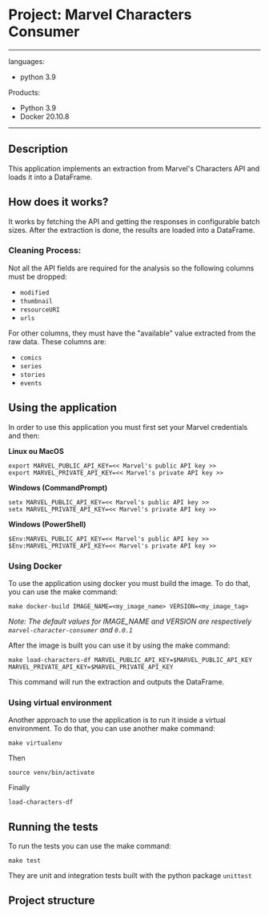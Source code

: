 # Project: Marvel Characters Consumer

---
languages:
  - python 3.9
  
Products:
  - Python 3.9
  - Docker 20.10.8
---

## Description
This application implements an extraction from Marvel's Characters API and loads it into a DataFrame.

## How does it works?

It works by fetching the API and getting the responses in configurable batch sizes. After the extraction is done, the results are loaded into a DataFrame. 

### Cleaning Process:

Not all the API fields are required for the analysis so the following columns must be dropped:

- `modified`
- `thumbnail`
- `resourceURI`
- `urls`

For other columns, they must have the "available" value extracted from the raw data. These columns are:
- `comics`
- `series`
- `stories`
- `events`

## Using the application
In order to use this application you must first set your Marvel credentials and then:

__Linux ou MacOS__
```
export MARVEL_PUBLIC_API_KEY=<< Marvel's public API key >>
export MARVEL_PRIVATE_API_KEY=<< Marvel's private API key >>
```
__Windows (CommandPrompt)__ 

```
setx MARVEL_PUBLIC_API_KEY=<< Marvel's public API key >>
setx MARVEL_PRIVATE_API_KEY=<< Marvel's private API key >>
```
__Windows (PowerShell)__ 
```
$Env:MARVEL_PUBLIC_API_KEY=<< Marvel's public API key >>
$Env:MARVEL_PRIVATE_API_KEY=<< Marvel's private API key >>
```

### Using Docker
To use the application using docker you must build the image. To do that, you can use the make command:
```
make docker-build IMAGE_NAME=<my_image_name> VERSION=<my_image_tag>
```
_Note: The default values for IMAGE_NAME and VERSION are respectively `marvel-character-consumer` and `0.0.1`_

After the image is built you can use it by using the make command:
```
make load-characters-df MARVEL_PUBLIC_API_KEY=$MARVEL_PUBLIC_API_KEY MARVEL_PRIVATE_API_KEY=$MARVEL_PRIVATE_API_KEY
```
This command will run the extraction and outputs the DataFrame.

### Using virtual environment
Another approach to use the application is to run it inside a virtual environment. To do that, you can use another make command:
```
make virtualenv
```

Then 
```
source venv/bin/activate
```
Finally
```
load-characters-df
```

## Running the tests 
To run the tests you can use the make command:
```
make test
```
They are unit and integration tests built with the python package `unittest`

## Project structure
```
               
```